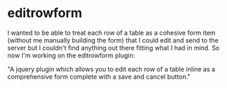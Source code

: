 # editrowform
I wanted to be able to treat each row of a table as a cohesive form item (without me manually building the form) that I could edit and send to the server but I couldn't find anything out there fitting what I had in mind.  So now I'm working on the editrowform plugin:

"A jquery plugin which allows you to edit each row of a table inline as a comprehensive form complete with a save and cancel button."
